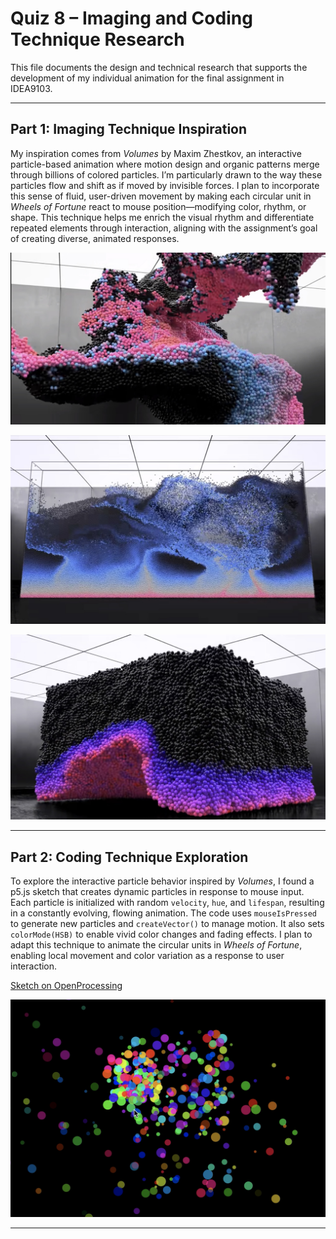# Quiz 8 – Imaging and Coding Technique Research

This file documents the design and technical research that supports the development of my individual animation for the final assignment in IDEA9103.

---

## Part 1: Imaging Technique Inspiration

My inspiration comes from *Volumes* by Maxim Zhestkov, an interactive particle-based animation where motion design and organic patterns merge through billions of colored particles. I’m particularly drawn to the way these particles flow and shift as if moved by invisible forces. I plan to incorporate this sense of fluid, user-driven movement by making each circular unit in *Wheels of Fortune* react to mouse position—modifying color, rhythm, or shape. This technique helps me enrich the visual rhythm and differentiate repeated elements through interaction, aligning with the assignment’s goal of creating diverse, animated responses.

![Volumes reference 1](https://github.com/ygao0949/ygao0949_9103_tut5/blob/main/volume_1.jpg?raw=true)  

![Volumes reference 2](https://github.com/ygao0949/ygao0949_9103_tut5/blob/main/volume_2.jpg?raw=true)  

![Volumes reference 3](https://github.com/ygao0949/ygao0949_9103_tut5/blob/main/volume_3.jpg?raw=true)  

---

## Part 2: Coding Technique Exploration

To explore the interactive particle behavior inspired by *Volumes*, I found a p5.js sketch that creates dynamic particles in response to mouse input. Each particle is initialized with random `velocity`, `hue`, and `lifespan`, resulting in a constantly evolving, flowing animation. The code uses `mouseIsPressed` to generate new particles and `createVector()` to manage motion. It also sets `colorMode(HSB)` to enable vivid color changes and fading effects. I plan to adapt this technique to animate the circular units in *Wheels of Fortune*, enabling local movement and color variation as a response to user interaction.

[Sketch on OpenProcessing](https://openprocessing.org/sketch/2025005)

![Coding reference](https://github.com/ygao0949/ygao0949_9103_tut5/blob/main/coding_1.png?raw=true)  

---


